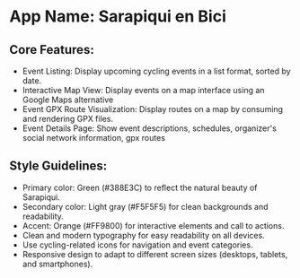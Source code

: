 # **App Name**: Sarapiqui en Bici

## Core Features:

- Event Listing: Display upcoming cycling events in a list format, sorted by date.
- Interactive Map View: Display events on a map interface using an Google Maps alternative
- Event GPX Route Visualization: Display routes on a map by consuming and rendering GPX files.
- Event Details Page: Show event descriptions, schedules, organizer's social network information, gpx routes

## Style Guidelines:

- Primary color: Green (#388E3C) to reflect the natural beauty of Sarapiqui.
- Secondary color: Light gray (#F5F5F5) for clean backgrounds and readability.
- Accent: Orange (#FF9800) for interactive elements and call to actions.
- Clean and modern typography for easy readability on all devices.
- Use cycling-related icons for navigation and event categories.
- Responsive design to adapt to different screen sizes (desktops, tablets, and smartphones).